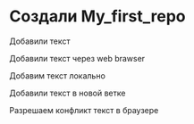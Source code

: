 # Создали My_first_repo

Добавили текст

Добавили текст через web brawser

Добавим текст локально

Добавили текст в новой ветке

Разрешаем конфликт текст в браузере
